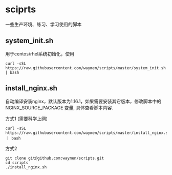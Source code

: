 # sciprts
一些生产环境、练习、学习使用的脚本

## system_init.sh
用于centos/rhel系统初始化，使用
```
curl -sSL https://raw.githubusercontent.com/waymen/scripts/master/system_init.sh | bash
```

## install_nginx.sh
自动编译安装nginx，默认版本为1.16.1，如果需要安装其它版本，修改脚本中的 NGINX_SOURCE_PACKAGE 变量, 具体查看脚本内容.

方式1 (需要科学上网)
```
curl -sSL https://raw.githubusercontent.com/waymen/scripts/master/install_nginx.sh ｜ bash
```
方式2
```
git clone git@github.com:waymen/scripts.git
cd scripts
./install_nginx.sh
```
